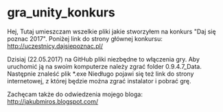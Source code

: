 # gra_unity_konkurs
Hej,
Tutaj umieszczam wszelkie pliki jakie stworzyłem na konkurs "Daj się poznac 2017". Poniżej link do strony głównej konkursu:
http://uczestnicy.dajsiepoznac.pl/

Dzisiaj (22.05.2017) na GitHub pliki niezbędne to włączenia gry. Aby uruchomić ją na swoim komputerze należy zgrać folder 0.9.4.7_Data.
Następnie znaleść plik *.exe
Niedługo pojawi się też link do strony internetowej, z której będzie można zgrać instalator i pobrać grę.

Zachęcam także do odwiedzenia mojego bloga:
http://jakubmiros.blogspot.com/
